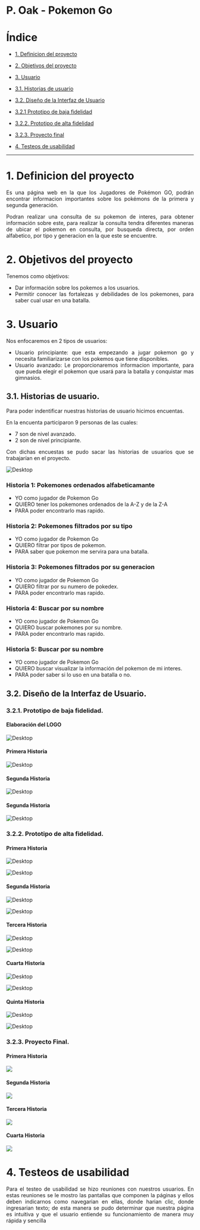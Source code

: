 # P. Oak - Pokemon Go

# Índice

* [1. Definicion del proyecto](#1-Definicion-del-proyecto)

* [2. Objetivos del proyecto](#2-Objetivos-del-proyecto)

* [3. Usuario](#3-Usuario)

* [3.1. Historias de usuario](#31-Historias-de-usuario)

* [3.2. Diseño de la Interfaz de Usuario](#32-Diseño-de-la-Interfaz-de-Usuario)

* [3.2.1 Prototipo de baja fidelidad](#321-Prototipo-de-baja-fidelidad)

* [3.2.2. Prototipo de alta fidelidad](#322-Prototipo-de-alta-fidelidad)

* [3.2.3. Proyecto final](#323-Proyecto-final)

* [4. Testeos de usabilidad](#4-Testeos-de-usabilidad)

***

# 1. Definicion del proyecto
<div style="text-align:justify">Es una página web en la que los Jugadores de Pokémon GO, podrán encontrar informacion importantes sobre los pokémons de la primera y segunda generación.

Podran realizar una consulta de su pokemon de interes, para obtener información sobre este, para realizar la consulta tendra diferentes maneras de ubicar el pokemon en consulta, por busqueda directa, por orden alfabetico, por tipo y generacion en la que este se encuentre. 

</div>

# 2. Objetivos del proyecto
<div style="text-align:justify">Tenemos como objetivos:

- Dar información sobre los pokemos a los usuarios.
- Permitir conocer las fortalezas y debilidades de los pokemones, para saber cual usar en una batalla. </div>

# 3. Usuario
<div style="text-align:justify">Nos enfocaremos en 2 tipos de usuarios:

- Usuario principiante: que esta empezando a jugar pokemon go y necesita familiarizarse con los pokemos que tiene disponibles.
- Usuario avanzado: Le proporcionaremos informacion importante, para que pueda elegir el pokemon que usará para la batalla y conquistar mas gimnasios. </div>
 
## 3.1. Historias de usuario.
<div style="text-align:justify">Para poder indentificar nuestras historias de usuario hicimos encuentas. 

En la encuenta participaron 9 personas de las cuales:

- 7 son de nivel avanzado.
- 2 son de nivel principiante.

Con dichas encuestas se pudo sacar las historias de usuarios que se trabajarían en el proyecto.</div>

![Desktop](3_1.JPG)

### Historia 1: Pokemones ordenados alfabeticamante
* YO como jugador de Pokemon Go
* QUIERO tener los pokemones ordenados de la A-Z y de la Z-A
* PARA poder encontrarlo mas rapido.

### Historia 2: Pokemones filtrados por su tipo 
* YO como jugador de Pokemon Go
* QUIERO filtrar por tipos de pokemon.
* PARA saber que pokemon me servira para una batalla.

### Historia 3: Pokemones filtrados por su generacion
* YO como jugador de Pokemon Go
* QUIERO filtrar por su numero de pokedex.
* PARA poder encontrarlo mas rapido.

### Historia 4: Buscar por su nombre
* YO como jugador de Pokemon Go
* QUIERO buscar pokemones por su nombre.
* PARA poder encontrarlo mas rapido.

### Historia 5: Buscar por su nombre
* YO como jugador de Pokemon Go
* QUIERO buscar visualizar la información del pokemon de mi interes.
* PARA poder saber si lo uso en una batalla o no.

## 3.2. Diseño de la Interfaz de Usuario.

### 3.2.1. Prototipo de baja fidelidad.
#### Elaboración del LOGO
![Desktop](3_LG.JPEG)
#### Primera Historia
![Desktop](3_0_1.JPEG)
#### Segunda Historia
![Desktop](3_0_2.JPEG)
#### Segunda Historia
![Desktop](3_0_3.JPEG)


### 3.2.2. Prototipo de alta fidelidad.
#### Primera Historia
![Desktop](3_2_1.JPEG)

![Desktop](3_1_1.JPEG)

#### Segunda Historia
![Desktop](3_2_2.JPEG)

![Desktop](3_1_2.JPEG)

#### Tercera Historia
![Desktop](3_2_3.JPEG)

![Desktop](3_1_3.JPEG)

#### Cuarta Historia
![Desktop](3_2_4.JPEG)

![Desktop](3_1_4.JPEG)

#### Quinta Historia
![Desktop](3_2_0.JPEG)

![Desktop](3_1_5.JPEG)

### 3.2.3. Proyecto Final.
#### Primera Historia
![](F1_0.JPG)
#### Segunda Historia
![](F2_0.JPG)
#### Tercera Historia
![](F3_0.JPG)
#### Cuarta Historia
![](F4_0.JPG)


# 4. Testeos de usabilidad
<div style="text-align:justify">Para el testeo de usabilidad se hizo reuniones con nuestros usuarios.
En estas reuniones se le mostro las pantallas que componen la páginas y ellos deben indicarnos como navegarian en ellas, donde harian clic, donde ingresarian texto; de esta manera se pudo determinar que nuestra página es intuitiva y que el usuario entiende su funcionamiento de manera muy rápida y sencilla </div>
















